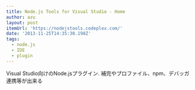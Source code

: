 ```yaml
---
title: Node.js Tools for Visual Studio - Home
author: azu
layout: post
itemUrl: 'https://nodejstools.codeplex.com/'
date: '2013-11-25T14:35:30.198Z'
tags:
  - node.js
  - IDE
  - plugin
---
```

Visual Studio向けのNode.jsプラグイン.
補完やプロファイル、npm、デバッガ連携等が出来る
